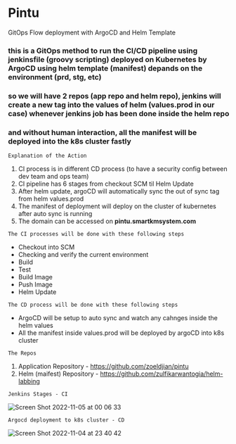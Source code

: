 # Pintu
GitOps Flow deployment with ArgoCD and Helm Template

### this is a GitOps method to run the CI/CD pipeline using jenkinsfile (groovy scripting) deployed on Kubernetes by ArgoCD using helm template (manifest) depands on the environment (prd, stg, etc) ###
### so we will have 2 repos (app repo and helm repo), jenkins will create a new tag into the values of helm (values.prod in our case) whenever jenkins job has been done inside the helm repo ###
### and without human interaction, all the manifest will be deployed into the k8s cluster fastly ###

```Explanation of the Action```
1. CI process is in different CD process (to have a security config between dev team and ops team)
2. CI pipeline has 6 stages from checkout SCM til Helm Update
3. After helm update, argoCD will automatically sync the out of sync tag from helm values.prod
4. The manifest of deployment will deploy on the cluster of kubernetes after auto sync is running
5. The domain can be accessed on **pintu.smartkmsystem.com** 

```The CI processes will be done with these following steps```
- Checkout into SCM 
- Checking and verify the current environment
- Build 
- Test
- Build Image
- Push Image
- Helm Update

```The CD process will be done with these following steps```
- ArgoCD will be setup to auto sync and watch any cahnges inside the helm values 
- All the manifest inside values.prod will be deployed by argoCD into k8s cluster

```The Repos```
1. Application Repository - https://github.com/zoeldjian/pintu
2. Helm (maifest) Repository - https://github.com/zulfikarwantogia/helm-labbing

```Jenkins Stages - CI```

![Screen Shot 2022-11-05 at 00 06 33](https://user-images.githubusercontent.com/8435948/200034659-66b860a6-aa37-42f7-8b40-d0033d6bdca6.png)


```Argocd deployment to k8s cluster - CD```

![Screen Shot 2022-11-04 at 23 40 42](https://user-images.githubusercontent.com/8435948/200033956-44d21d7b-555f-4175-90f2-6a4561fad032.png)


